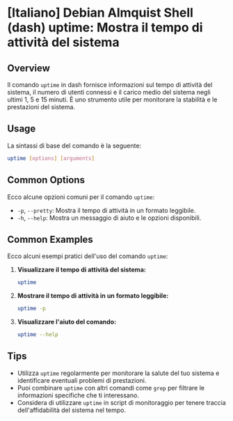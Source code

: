 # [Italiano] Debian Almquist Shell (dash) uptime: Mostra il tempo di attività del sistema

## Overview
Il comando `uptime` in dash fornisce informazioni sul tempo di attività del sistema, il numero di utenti connessi e il carico medio del sistema negli ultimi 1, 5 e 15 minuti. È uno strumento utile per monitorare la stabilità e le prestazioni del sistema.

## Usage
La sintassi di base del comando è la seguente:

```bash
uptime [options] [arguments]
```

## Common Options
Ecco alcune opzioni comuni per il comando `uptime`:

- `-p`, `--pretty`: Mostra il tempo di attività in un formato leggibile.
- `-h`, `--help`: Mostra un messaggio di aiuto e le opzioni disponibili.

## Common Examples
Ecco alcuni esempi pratici dell'uso del comando `uptime`:

1. **Visualizzare il tempo di attività del sistema:**

   ```bash
   uptime
   ```

2. **Mostrare il tempo di attività in un formato leggibile:**

   ```bash
   uptime -p
   ```

3. **Visualizzare l'aiuto del comando:**

   ```bash
   uptime --help
   ```

## Tips
- Utilizza `uptime` regolarmente per monitorare la salute del tuo sistema e identificare eventuali problemi di prestazioni.
- Puoi combinare `uptime` con altri comandi come `grep` per filtrare le informazioni specifiche che ti interessano.
- Considera di utilizzare `uptime` in script di monitoraggio per tenere traccia dell'affidabilità del sistema nel tempo.